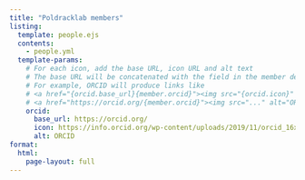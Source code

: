 ```yaml
---
title: "Poldracklab members"
listing:
  template: people.ejs
  contents:
    - people.yml
  template-params:
    # For each icon, add the base URL, icon URL and alt text
    # The base URL will be concatenated with the field in the member definition
    # For example, ORCID will produce links like
    # <a href="{orcid.base_url}{member.orcid}"><img src="{orcid.icon}" alt="{orcid.alt}"></a>
    # <a href="https://orcid.org/{member.orcid}"><img src="..." alt="ORCID"></a>
    orcid:
      base_url: https://orcid.org/
      icon: https://info.orcid.org/wp-content/uploads/2019/11/orcid_16x16.png
      alt: ORCID
format:
  html:
    page-layout: full
---
```

